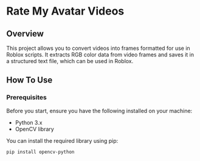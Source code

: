 # Rate My Avatar Videos

## Overview
This project allows you to convert videos into frames formatted for use in Roblox scripts. It extracts RGB color data from video frames and saves it in a structured text file, which can be used in Roblox.

## How To Use

### Prerequisites
Before you start, ensure you have the following installed on your machine:

- Python 3.x
- OpenCV library

You can install the required library using pip:
```bash
pip install opencv-python
